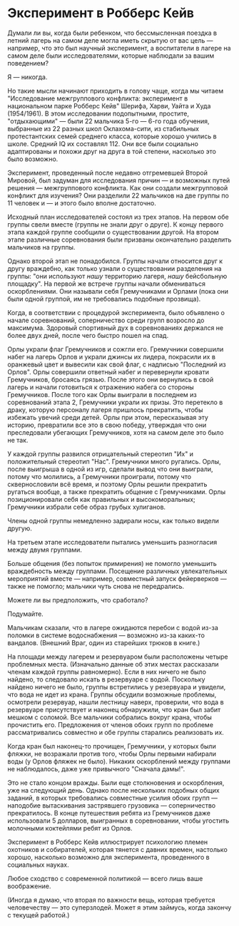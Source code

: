 # Эксперимент в Робберс Кейв
Думали ли вы, когда были ребенком, что бессмысленная поездка в летний лагерь на самом деле могла иметь скрытую от вас цель — например, что это был научный эксперимент, а воспитатели в лагере на самом деле были исследователями, которые наблюдали за вашим поведением?

Я — никогда.

Но такие мысли начинают приходить в голову чаще, когда мы читаем "Исследование межгруппового конфликта: эксперимент в национальном парке Робберс Кейв" Шерифа, Харви, Уайта и Худа (1954/1961). В этом исследовании подопытными, простите, "отдыхающими" — были 22 мальчика 5-го — 6-го года обучения, выбранные из 22 разных школ Оклахома-сити, из стабильных протестантских семей среднего класса, которые хорошо учились в школе. Средний IQ их составлял 112. Они все были социально адаптированы и похожи друг на друга в той степени, насколько это было возможно.

Эксперимент, проведенный после недавно отгремевшей Второй Мировой, был задуман для исследования причин — и возможных путей решения — межгруппового конфликта. Как они создали межгрупповой конфликт для изучения? Они разделили 22 мальчиков на две группы по 11 человек и — и этого было вполне достаточно.

Исходный план исследователей состоял из трех этапов. На первом обе группы свели вместе (группы не знали друг о друге). К концу первого этапа каждой группе сообщили о существовании другой. На втором этапе различные соревнования были призваны окончательно разделить мальчиков на группы.

Однако второй этап не понадобился. Группы начали относится друг к другу враждебно, как только узнали о существовании разделения на группы: "они используют _нашу_ территорию лагеря, _нашу_ бейсбольную площадку". На первой же встрече группы начали обмениваться оскорблениями. Они называли себя Гремучниками и Орлами (пока они были одной группой, им не требовались подобные прозвища).

Когда, в соответствии с процедурой эксперимента, было объявлено о начале соревнований, соперничество среди групп возросло до максимума. Здоровый спортивный дух в соревнованиях держался не более двух дней, после чего быстро пошел на спад.

Орлы украли флаг Гремучников и сожгли его. Гремучники совершили набег на лагерь Орлов и украли джинсы их лидера, покрасили их в оранжевый цвет и вывесили как свой флаг, с надписью "Последний из Орлов". Орлы совершили ответный набег и перевернули кровати Гремучников, бросаясь грязью. После этого они вернулись в свой лагерь и начали готовиться к отражению набега со стороны Гремучников. После того как Орлы выиграли в последнем из соревнований этапа 2, Гремучники украли их призы. Это перетекло в драку, которую персоналу лагеря пришлось прекратить, чтобы избежать увечий среди детей. Орлы при этом, пересказывая эту историю, превратили все это в свою победу, утверждая что они преследовали убегающих Гремучников, хотя на самом деле это было не так.

У каждой группы развился отрицательный стереотип "Их" и положительный стереотип "Нас". Гремучники много ругались. Орлы, после выигрыша в одной из игр, сделали вывод что они выиграли, потому что молились, а Гремучники проиграли, потому что сквернословили всё время, и поэтому Орлы решили прекратить ругаться вообще, а также прекратить общение с Гремучниками. Орлы позиционировали себя как правильных и высокоморальных; Гремучники избрали себе образ грубых хулиганов.

Члены одной группы немедленно задирали носы, как только видели другую.

На третьем этапе исследователи пытались уменьшить разногласия между двумя группами.

Больше общения (без попыток примирения) не помогло уменьшить враждебность между группами. Посещение различных увлекательных мероприятий вместе — например, совместный запуск фейерверков — также не помогло; мальчики чуть снова не передрались.

Можете ли вы предположить, что сработало?

Подумайте.

Мальчикам сказали, что в лагере ожидаются перебои с водой из-за поломки в системе водоснабжения — возможно из-за каких-то вандалов. 
(Внешний Враг, один из старейших трюков в книге.)

На площади между лагерем и резервуаром были расположены четыре проблемных места. (Изначально данные об этих местах рассказали членам каждой группы равномерно). Если в них ничего не было найдено, то следовало искать в резервуаре с водой. Поскольку найдено ничего не было, группы встретились у резервуара и увидели, что вода не идет из крана. Группы обсудили возможные проблемы, осмотрели резервуар, нашли лестницу наверх, проверили, что вода в резервуаре присутствует и наконец обнаружили, что кран был забит мешком с соломой. Все мальчики собрались вокруг крана, чтобы прочистить его. Предложения от членов обоих групп по проблеме рассматривались совместно и обе группы старались реализовать их.

Когда кран был наконец-то прочищен, Гремучники, у которых были фляжки, не возражали против того, чтобы Орлы первыми набирали воды (у Орлов фляжек не было). Никаких оскорблений между группами не наблюдалось, даже уже привычного "Сначала дамы!".

Это не стало концом вражды. Были еще столкновения и оскорбления, уже на следующий день. Однако после нескольких подобных общих заданий, в которых требовались совместные усилия обоих групп — наподобие вытаскивания застрявшего грузовика — соперничество прекратилось. В конце путешествия ребята из Гремучников даже использовали 5 долларов, выигранных в соревновании, чтобы угостить молочными коктейлями ребят из Орлов.

Эксперимент в Робберс Кейв иллюстрирует психологию племен охотников и собирателей, которая тянется с давних времен, настолько хорошо, насколько возможно для эксперимента, проведенного в социальных науках.

Любое сходство с современной политикой — всего лишь ваше воображение.

(Иногда я думаю, что вторая по важности вещь, которая требуется человечеству — это суперзлодей. Может я этим займусь, когда закончу с текущей работой.)